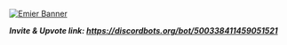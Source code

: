 [![Emier Banner](https://i.imgur.com/FG9s3pz.png)](https://discord.gg/6RwDF5Q "Emier™")

***Invite & Upvote link: https://discordbots.org/bot/500338411459051521***

